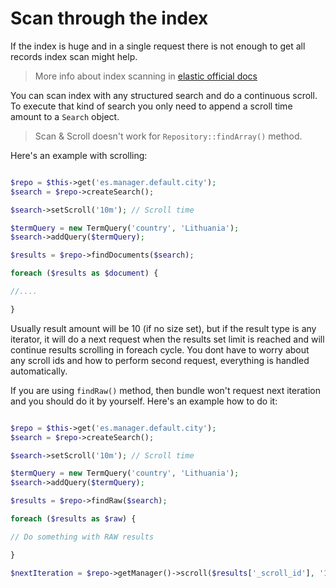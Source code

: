 # Scan through the index

If the index is huge and in a single request there is not enough to get all records index scan might help.

> More info about index scanning in [elastic official docs](https://www.elastic.co/guide/en/elasticsearch/reference/current/search-request-scroll.html#scroll-scan)

You can scan index with any structured search and do a continuous scroll. To execute that kind of search you only need to append a scroll time amount to a `Search` object.

> Scan & Scroll doesn't work for `Repository::findArray()` method.

Here's an example with scrolling:

```php

$repo = $this->get('es.manager.default.city');
$search = $repo->createSearch();

$search->setScroll('10m'); // Scroll time

$termQuery = new TermQuery('country', 'Lithuania');
$search->addQuery($termQuery);

$results = $repo->findDocuments($search);

foreach ($results as $document) {

//....

}

```

Usually result amount will be 10 (if no size set), but if the result type is any iterator, it will do a next request when the results set limit is reached and will continue results scrolling in foreach cycle. You dont have to worry about any scroll ids and how to perform second request, everything is handled automatically.

If you are using `findRaw()` method, then bundle won't request next iteration and you should do it by yourself. Here's an example how to do it:


```php

$repo = $this->get('es.manager.default.city');
$search = $repo->createSearch();

$search->setScroll('10m'); // Scroll time

$termQuery = new TermQuery('country', 'Lithuania');
$search->addQuery($termQuery);

$results = $repo->findRaw($search);

foreach ($results as $raw) {

// Do something with RAW results

}

$nextIteration = $repo->getManager()->scroll($results['_scroll_id'], '10m');

```

